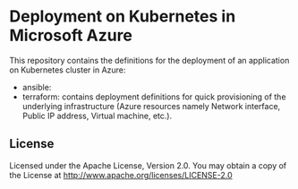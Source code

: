 # Deployment on Kubernetes in Microsoft Azure

This repository contains the definitions for the deployment of an application on Kubernetes cluster in Azure:
- ansible:
- terraform: contains deployment definitions for quick provisioning of the underlying infrastructure (Azure resources namely Network interface, Public IP address, Virtual machine, etc.). 


## License

Licensed under the Apache License, Version 2.0. 
You may obtain a copy of the License at
http://www.apache.org/licenses/LICENSE-2.0
